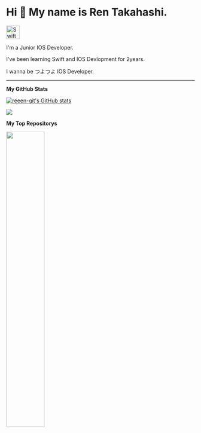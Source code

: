 Hi 👋 My name is Ren Takahashi.
===============================
<p align="left">
<a href="https://developer.apple.com/swift/" target="_blank" rel="noreferrer"><img src="https://raw.githubusercontent.com/danielcranney/readme-generator/main/public/icons/skills/swift-colored.svg" width="36" height="36" alt="Swift" /></a>
</p>  

I'm a Junior IOS Developer.
  
I've been learning Swift and IOS Devlopment for 2years.
  
I wanna be つよつよ IOS Developer.    
  
---------------------
 <b>My GitHub Stats</b>

<a href="http://www.github.com/reeen-git"><img src="https://github-readme-stats.vercel.app/api?username=reeen-git&show_icons=true&hide=&count_private=true&title_color=ffffff&text_color=facc15&icon_color=facc15&bg_color=0f172a&hide_border=true&show_icons=true" alt="reeen-git's GitHub stats" /></a>

<a href="http://www.github.com/reeen-git"><img src="https://github-readme-streak-stats.herokuapp.com/?user=reeen-git&stroke=facc15&background=0f172a&ring=ffffff&fire=ffffff&currStreakNum=facc15&currStreakLabel=ffffff&sideNums=facc15&sideLabels=facc15&dates=facc15&hide_border=true" /></a>

 <b>My Top Repositorys</b>

<div width="100%" align="center"><a href="https://github.com/reeen-git/constellation" align="left"><img align="left" width="45%" src="https://github-readme-stats.vercel.app/api/pin/?username=reeen-git&repo=constellation&title_color=ffffff&text_color=facc15&icon_color=facc15&bg_color=0f172a&hide_border=true&locale=en" /></a></div><br /><br /><br /><br /><br /><br /><br />
<!-- 
<a href="http://www.github.com/reeen-git"><img src="https://activity-graph.herokuapp.com/graph?username=reeen-git&bg_color=0f172a&color=facc15&line=facc15&point=facc15&area_color=0f172a&area=true&hide_border=true&custom_title=GitHub%20Commits%20Graph" alt="GitHub Commits Graph" /></a> -->
<!-- 
<a href="https://github.com/reeen-git" align="left"><img src="https://github-readme-stats.vercel.app/api/top-langs/?username=reeen-git&langs_count=10&title_color=ffffff&text_color=facc15&icon_color=facc15&bg_color=0f172a&hide_border=true&locale=en&custom_title=Top%20%Languages" alt="Top Languages" /></a> -->



